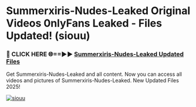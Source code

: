 # Summerxiris-Nudes-Leaked Original Videos 0nlyFans Leaked - Files Updated! (siouu)

<h3>🔴 CLICK HERE 🌐==►► <a href="https://tinyurl.com/5h6xmrr3" rel="nofollow">Summerxiris-Nudes-Leaked Updated Files</a></h3>

Get Summerxiris-Nudes-Leaked and all content. Now you can access all videos and pictures of Summerxiris-Nudes-Leaked. New Updated Files 2025!

[![siouu](https://i.imgur.com/KVD873Z.gif)](https://tinyurl.com/5h6xmrr3)
